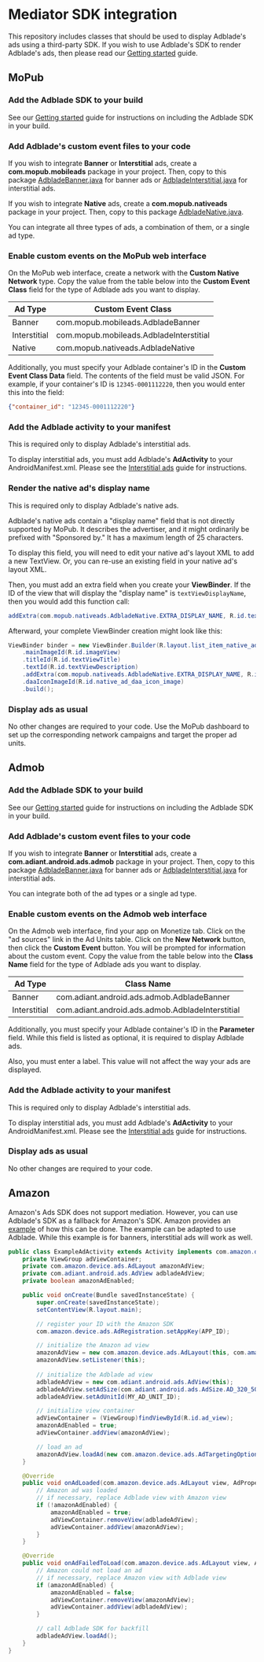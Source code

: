 # Mediator SDK integration

This repository includes classes that should be used to display Adblade's ads using a third-party SDK. If you wish to use Adblade's SDK to render Adblade's ads, then please read our [Getting started](https://github.com/adiant/android-sdk-example/wiki/Getting-started) guide.

## MoPub

### Add the Adblade SDK to your build

See our [Getting started](https://github.com/adiant/android-sdk-example/wiki/Getting-started) guide for instructions on including the Adblade SDK in your build.

### Add Adblade's custom event files to your code

If you wish to integrate **Banner** or **Interstitial** ads, create a **com.mopub.mobileads** package in your project. Then, copy to this package [AdbladeBanner.java](https://github.com/adiant/android-sdk-mediation/blob/master/src/main/java/com/mopub/mobileads/AdbladeBanner.java) for banner ads or [AdbladeInterstitial.java](https://github.com/adiant/android-sdk-mediation/blob/master/src/main/java/com/mopub/mobileads/AdbladeInterstitial.java) for interstitial ads.

If you wish to integrate **Native** ads, create a **com.mopub.nativeads** package in your project. Then, copy to this package [AdbladeNative.java](https://github.com/adiant/android-sdk-mediation/blob/master/src/main/java/com/mopub/nativeads/AdbladeNative.java).

You can integrate all three types of ads, a combination of them, or a single ad type.

### Enable custom events on the MoPub web interface

On the MoPub web interface, create a network with the **Custom Native Network** type. Copy the value from the table below into the **Custom Event Class** field for the type of Adblade ads you want to display.

Ad Type      | Custom Event Class
------------ | ------------------
Banner       | com.mopub.mobileads.AdbladeBanner
Interstitial | com.mopub.mobileads.AdbladeInterstitial
Native       | com.mopub.nativeads.AdbladeNative

Additionally, you must specify your Adblade container's ID in the **Custom Event Class Data** field. The contents of the field must be valid JSON. For example, if your container's ID is `12345-0001112220`, then you would enter this into the field:

```json
{"container_id": "12345-0001112220"}
```

### Add the Adblade activity to your manifest

This is required only to display Adblade's interstitial ads.

To display interstitial ads, you must add Adblade's **AdActivity** to your AndroidManifest.xml. Please see the [Interstitial ads](https://github.com/adiant/android-sdk-example/wiki/Interstitial-ads) guide for instructions.

### Render the native ad's display name

This is required only to display Adblade's native ads.

Adblade's native ads contain a "display name" field that is not directly supported by MoPub. It describes the advertiser, and it might ordinarily be prefixed with "Sponsored by." It has a maximum length of 25 characters.

To display this field, you will need to edit your native ad's layout XML to add a new TextView. Or, you can re-use an existing field in your native ad's layout XML.

Then, you must add an extra field when you create your **ViewBinder**. If the ID of the view that will display the "display name" is `textViewDisplayName`, then you would add this function call:

```java
addExtra(com.mopub.nativeads.AdbladeNative.EXTRA_DISPLAY_NAME, R.id.textViewDisplayName)
```

Afterward, your complete ViewBinder creation might look like this:

```java
ViewBinder binder = new ViewBinder.Builder(R.layout.list_item_native_ad)
    .mainImageId(R.id.imageView)
    .titleId(R.id.textViewTitle)
    .textId(R.id.textViewDescription)
    .addExtra(com.mopub.nativeads.AdbladeNative.EXTRA_DISPLAY_NAME, R.id.textViewDisplayName)
    .daaIconImageId(R.id.native_ad_daa_icon_image)
    .build();
```

### Display ads as usual

No other changes are required to your code. Use the MoPub dashboard to set up the corresponding network campaigns and target the proper ad units.

## Admob
### Add the Adblade SDK to your build

See our [Getting started](https://github.com/adiant/android-sdk-example/wiki/Getting-started) guide for instructions on including the Adblade SDK in your build.

### Add Adblade's custom event files to your code

If you wish to integrate **Banner** or **Interstitial** ads, create a **com.adiant.android.ads.admob** package in your project. Then, copy to this package [AdbladeBanner.java](https://github.com/adiant/android-sdk-mediation/blob/master/src/main/java/com/adiant/android/ads/admob/AdbladeBanner.java) for banner ads or [AdbladeInterstitial.java](https://github.com/adiant/android-sdk-mediation/blob/master/src/main/java/com/adiant/android/ads/admob/AdbladeInterstitial.java) for interstitial ads.

You can integrate both of the ad types or a single ad type.

### Enable custom events on the Admob web interface

On the Admob web interface, find your app on Monetize tab. Click on the "ad sources" link in the Ad Units table. Click on the **New Network** button, then click the **Custom Event** button. You will be prompted for information about the custom event. Copy the value from the table below into the **Class Name** field for the type of Adblade ads you want to display.

Ad Type      | Class Name
------------ | ------------------
Banner       | com.adiant.android.ads.admob.AdbladeBanner
Interstitial | com.adiant.android.ads.admob.AdbladeInterstitial

Additionally, you must specify your Adblade container's ID in the **Parameter** field. While this field is listed as optional, it is required to display Adblade ads.

Also, you must enter a label. This value will not affect the way your ads are displayed.

### Add the Adblade activity to your manifest

This is required only to display Adblade's interstitial ads.

To display interstitial ads, you must add Adblade's **AdActivity** to your AndroidManifest.xml. Please see the [Interstitial ads](https://github.com/adiant/android-sdk-example/wiki/Interstitial-ads) guide for instructions.

### Display ads as usual

No other changes are required to your code.

## Amazon

Amazon's Ads SDK does not support mediation. However, you can use Adblade's SDK as a fallback for Amazon's SDK. Amazon provides an [example](https://developer.amazon.com/public/apis/earn/mobile-ads/docs/with-other-sdks) of how this can be done. The example can be adapted to use Adblade. While this example is for banners, interstitial ads will work as well.

```java
public class ExampleAdActivity extends Activity implements com.amazon.device.ads.AdListener
    private ViewGroup adViewContainer;
    private com.amazon.device.ads.AdLayout amazonAdView;
    private com.adiant.android.ads.AdView adbladeAdView;
    private boolean amazonAdEnabled;

    public void onCreate(Bundle savedInstanceState) {
        super.onCreate(savedInstanceState);
        setContentView(R.layout.main);

        // register your ID with the Amazon SDK
        com.amazon.device.ads.AdRegistration.setAppKey(APP_ID);

        // initialize the Amazon ad view
        amazonAdView = new com.amazon.device.ads.AdLayout(this, com.amazon.device.ads.AdSize.SIZE_320x50);
        amazonAdView.setListener(this);
        
        // initialize the Adblade ad view
        adbladeAdView = new com.adiant.android.ads.AdView(this);      
        adbladeAdView.setAdSize(com.adiant.android.ads.AdSize.AD_320_50);
        adbladeAdView.setAdUnitId(MY_AD_UNIT_ID);

        // initialize view container
        adViewContainer = (ViewGroup)findViewById(R.id.ad_view);
        amazonAdEnabled = true;
        adViewContainer.addView(amazonAdView);

        // load an ad
        amazonAdView.loadAd(new com.amazon.device.ads.AdTargetingOptions());
    }

    @Override
    public void onAdLoaded(com.amazon.device.ads.AdLayout view, AdProperties adProperties) {
        // Amazon ad was loaded
        // if necessary, replace Adblade view with Amazon view
        if (!amazonAdEnabled) {
            amazonAdEnabled = true;
            adViewContainer.removeView(adbladeAdView);
            adViewContainer.addView(amazonAdView);
        }
    }

    @Override
    public void onAdFailedToLoad(com.amazon.device.ads.AdLayout view, AdError error) {
        // Amazon could not load an ad
        // if necessary, replace Amazon view with Adblade view
        if (amazonAdEnabled) {
            amazonAdEnabled = false;
            adViewContainer.removeView(amazonAdView);
            adViewContainer.addView(adbladeAdView);
        }

        // call Adblade SDK for backfill
        adbladeAdView.loadAd();
    }
}
```
